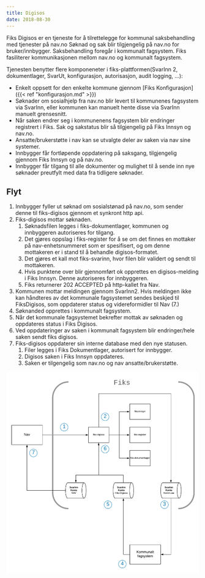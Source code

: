 ```yaml
---
title: Digisos
date: 2018-08-30 
---
```


Fiks Digisos er en tjeneste for å tilrettelegge for kommunal saksbehandling med tjenester på nav.no Søknad og sak blir tilgjengelig på nav.no for bruker/innbygger. Saksbehandling foregår i kommunalt fagsystem. Fiks fasiliterer kommunikasjonen mellom nav.no og kommunalt fagsystem.

Tjenesten benytter flere komponeneter i fiks-plattformen(SvarInn 2, dokumentlager, SvarUt, konfigurasjon, autorisasjon, audit logging, ...):

* Enkelt oppsett for den enkelte kommune gjennom [Fiks Konfigurasjon]({{< ref "konfigurasjon.md" >}}) 
* Søknader om sosialhjelp fra nav.no blir levert til kommunenes fagsystem via SvarInn, eller kommunen kan manuelt hente disse via SvarInn manuelt grensesnitt.
* Når saken endrer seg i kommunenens fagsystem blir endringer registrert i Fiks. Sak og sakstatus blir så tilgjengelig på Fiks Innsyn og nav.no.
* Ansatte/brukerstøtte i nav kan se utvalgte deler av saken via nav sine systemer.
* Innbygger får fortløpende oppdatering på saksgang, tilgjengelig gjennom Fiks Innsyn og på nav.no.
* Innbygger får tilgang til alle dokumenter og mulighet til å sende inn nye søknader preutfylt med data fra tidligere søknader.


  
## Flyt

1. Innbygger fyller ut søknad om sosialstønad på nav.no, som sender denne til fiks-digisos gjennom et synkront http api.
2. Fiks-digisos mottar søknaden.
    1. Søknadsfilen legges i fiks-dokumentlager, kommunen og innbyggeren autoriseres for tilgang.
    2. Det gjøres oppslag i fiks-register for å se om det finnes en mottaker på nav-enhetsnummeret som er spesifisert, og om denne mottakeren er i stand til å behandle digisos-formatet.
    3. Det gjøres et kall mot fiks-svarinn, hvor filen blir validert og sendt til mottakeren.
    4. Hvis punktene over blir gjennomført ok opprettes en digisos-melding i Fiks Innsyn. Denne autoriseres for innbyggeren.
    5. Fiks returnerer 202 ACCEPTED på http-kallet fra Nav.
3. Kommunen mottar meldingen gjennom SvarInn2. Hvis meldingen ikke kan håndteres av det kommunale fagsystemet sendes beskjed til FiksDigisos, som oppdaterer status og videreformidler til Nav (7.)
4. Søknanded opprettes i kommunalt fagsystem.
5. Når det kommunale fagsystemet bekrefter mottak av søknaden og oppdateres status i Fiks Digisos.
6. Ved oppdateringer av saken i kommunalt fagsystem blir endringer/hele saken sendt fiks digisos.
6. Fiks-digisos oppdaterer sin interne database med den nye statusen. 
    1. Filer legges i Fiks Dokumentlager, autorisert for innbygger.
    2. Digisos saken i Fiks Innsyn oppdateres.
    3. Saken er tilgengelig som nav.no og nav ansatte/brukerstøtte.
    
![fiks_digisos](/images/fiks_digisos.png "Fiks Digisos")
